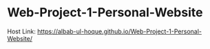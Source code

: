  # Web-Project-1-Personal-Website
 
 Host Link: https://albab-ul-hoque.github.io/Web-Project-1-Personal-Website/
